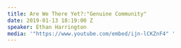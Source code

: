 ```yaml
---
title: Are We There Yet?:"Genuine Community"
date: 2019-01-13 18:19:00 Z
speaker: Ethan Harrington
media: '"https://www.youtube.com/embed/ijn-lCKZnF4" '
---
```


